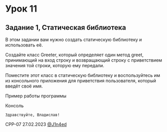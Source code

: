 # Урок 11
## Задание 1, Статическая библиотека

В этом задании вам нужно создать статическую библиотеку и использовать её.

Создайте класс Greeter, который определяет один метод greet, принимающий на вход строку и возвращающий строку с приветствием значения той строки, которую ему передали.

Поместите этот класс в статическую библиотеку и воспользуйтесь им из консольного приложения для приветствия пользователя, который введёт своё имя.

Пример работы программы

Консоль


```Введите имя: Владислав
Здравствуйте, Владислав!
```

CPP-07
27.02.2023
[@J1n4ed](https://github.com/J1n4ed)